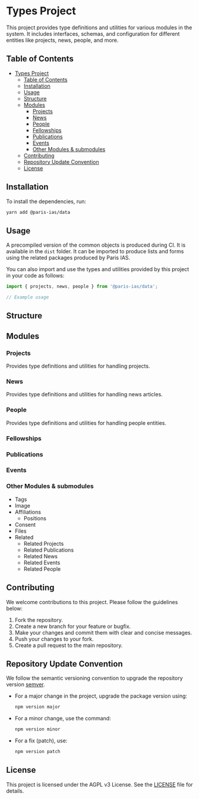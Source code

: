 # Types Project

This project provides type definitions and utilities for various modules in the system. It includes interfaces, schemas, and configuration for different entities like projects, news, people, and more.

## Table of Contents

- [Types Project](#types-project)
  - [Table of Contents](#table-of-contents)
  - [Installation](#installation)
  - [Usage](#usage)
  - [Structure](#structure)
  - [Modules](#modules)
    - [Projects](#projects)
    - [News](#news)
    - [People](#people)
    - [Fellowships](#fellowships)
    - [Publications](#publications)
    - [Events](#events)
    - [Other Modules \& submodules](#other-modules--submodules)
  - [Contributing](#contributing)
  - [Repository Update Convention](#repository-update-convention)
  - [License](#license)

## Installation

To install the dependencies, run:

```bash
yarn add @paris-ias/data
```

## Usage

A precompiled version of the common objects is produced during CI. It is available in the `dist` folder. It can be imported to produce lists and forms using the related packages produced by Paris IAS.

You can also import and use the types and utilities provided by this project in your code as follows:

```ts
import { projects, news, people } from '@paris-ias/data';

// Example usage

```
## Structure


## Modules

### Projects

Provides type definitions and utilities for handling projects.

### News

Provides type definitions and utilities for handling news articles.

### People

Provides type definitions and utilities for handling people entities.

### Fellowships

### Publications

### Events

### Other Modules & submodules

- Tags
- Image
- Affiliations
  - Positions
- Consent
- Files
- Related
  - Related Projects
  - Related Publications
  - Related News
  - Related Events
  - Related People

## Contributing

We welcome contributions to this project. Please follow the guidelines below:

1. Fork the repository.
2. Create a new branch for your feature or bugfix.
3. Make your changes and commit them with clear and concise messages.
4. Push your changes to your fork.
5. Create a pull request to the main repository.

## Repository Update Convention

We follow the semantic versioning convention to upgrade the repository version [semver](https://semver.org/).

- For a major change in the project, upgrade the package version using:

  ```bash
  npm version major
  ```

- For a minor change, use the command:

  ```bash
  npm version minor
  ```

- For a fix (patch), use:

  ```bash
  npm version patch
  ```

## License

This project is licensed under the AGPL v3 License. See the [LICENSE](LICENSE) file for details.